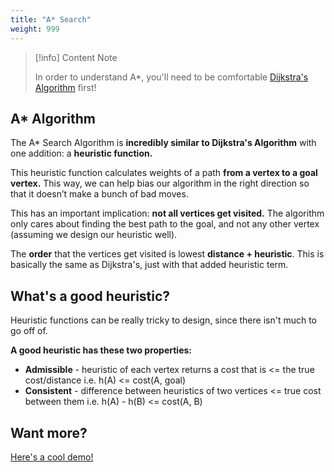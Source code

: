```yaml
---
title: "A* Search"
weight: 999
---
```


> [!info] Content Note
>
> In order to understand A\*, you'll need to be comfortable [Dijkstra's Algorithm](dijkstras-algorithm.md) first!


## A\* Algorithm

The A\* Search Algorithm is **incredibly similar to Dijkstra's Algorithm** with one addition: a **heuristic function.**

This heuristic function calculates weights of a path **from a vertex to a goal vertex.** This way, we can help bias our algorithm in the right direction so that it doesn’t make a bunch of bad moves.

This has an important implication: **not all vertices get visited.** The algorithm only cares about finding the best path to the goal, and not any other vertex (assuming we design our heuristic well).

The **order** that the vertices get visited is lowest **distance + heuristic**. This is basically the same as Dijkstra's, just with that added heuristic term.

## What's a good heuristic?

Heuristic functions can be really tricky to design, since there isn't much to go off of.

**A good heuristic has these two properties:**

* **Admissible** - heuristic of each vertex returns a cost that is <= the true cost/distance i.e. h(A) <= cost(A, goal)
* **Consistent** - difference between heuristics of two vertices <= true cost between them i.e. h(A) - h(B) <= cost(A, B)

## **Want more?**

[Here's a cool demo!](https://docs.google.com/presentation/d/177bRUTdCa60fjExdr9eO04NHm0MRfPtCzvEup1iMccM/edit#slide=id.g369665031c\_0\_350)

